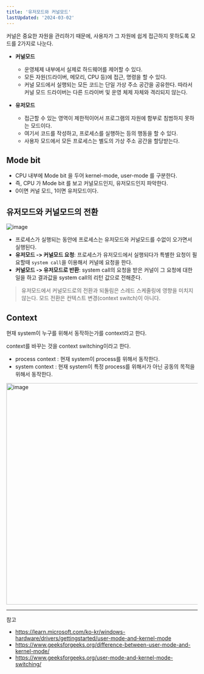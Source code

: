 ```yaml
---
title: '유저모드와 커널모드'
lastUpdated: '2024-03-02'
---
```


커널은 중요한 자원을 관리하기 때문에, 사용자가 그 자원에 쉽게 접근하지 못하도록 모드를 2가지로 나눈다.

- **커널모드**
  - 운영체제 내부에서 실제로 하드웨어를 제어할 수 있다. 
  - 모든 자원(드라이버, 메모리, CPU 등)에 접근, 명령을 할 수 있다.
  - 커널 모드에서 실행되는 모든 코드는 단일 가상 주소 공간을 공유한다. 따라서 커널 모드 드라이버는 다른 드라이버 및 운영 체제 자체와 격리되지 않는다.

- **유저모드**
  - 접근할 수 있는 영역이 제한적이어서 프로그램의 자원에 함부로 침범하지 못하는 모드이다.
  - 여기서 코드를 작성하고, 프로세스를 실행하는 등의 행동을 할 수 있다.
  -  사용자 모드에서 모든 프로세스는 별도의 가상 주소 공간을 할당받는다.

## Mode bit

- CPU 내부에 Mode bit 을 두어 kernel-mode, user-mode 를 구분한다.
- 즉, CPU 가 Mode bit 를 보고 커널모드인지, 유저모드인지 파악한다.
-  0이면 커널 모드, 1이면 유저모드이다.

## 유저모드와 커널모드의 전환

![image](https://github.com/rlaisqls/rlaisqls/assets/81006587/a97692f1-43fc-40c6-916b-608febd970e9)

- 프로세스가 실행되는 동안에 프로세스는 유저모드와 커널모드를 수없이 오가면서 실행된다.
- **유저모드 -> 커널모드 요청**: 프로세스가 유저모드에서 실행되다가 특별한 요청이 필요할때 `system call`을 이용해서 커널에 요청을 한다.
- **커널모드 -> 유저모드로 반환**: system call의 요청을 받은 커널이 그 요청에 대한 일을 하고 결과값을 system call의 리턴 값으로 전해준다.

> 유저모드에서 커널모드로의 전환과 되돌림은 스레드 스케줄링에 영향을 미치지 않는다. 모드 전환은 컨텍스트 변경(context switch)이 아니다.

## Context

현재 system이 누구를 위해서 동작하는가를 context라고 한다.

context를 바꾸는 것을 context switching이라고 한다.

- process context : 현재 system이 process를 위해서 동작한다.
- system context : 현재 system이 특정 process를 위해서가 아닌 공동의 목적을 위해서 동작한다.

<img width="582" alt="image" src="https://github.com/rlaisqls/rlaisqls/assets/81006587/cd9de06f-74e4-42b3-9f6a-d191e9342690">

---
참고
- https://learn.microsoft.com/ko-kr/windows-hardware/drivers/gettingstarted/user-mode-and-kernel-mode
- https://www.geeksforgeeks.org/difference-between-user-mode-and-kernel-mode/
- https://www.geeksforgeeks.org/user-mode-and-kernel-mode-switching/